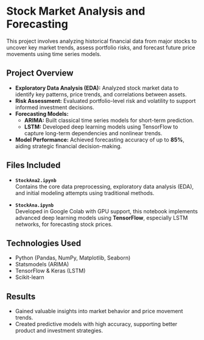 # Stock Market Analysis and Forecasting

This project involves analyzing historical financial data from major stocks to uncover key market trends, assess portfolio risks, and forecast future price movements using time series models.

## Project Overview

- **Exploratory Data Analysis (EDA):** Analyzed stock market data to identify key patterns, price trends, and correlations between assets.
- **Risk Assessment:** Evaluated portfolio-level risk and volatility to support informed investment decisions.
- **Forecasting Models:**
  - **ARIMA:** Built classical time series models for short-term prediction.
  - **LSTM:** Developed deep learning models using TensorFlow to capture long-term dependencies and nonlinear trends.
- **Model Performance:** Achieved forecasting accuracy of up to **85%**, aiding strategic financial decision-making.

## Files Included

- **`StockAna2.ipynb`**  
  Contains the core data preprocessing, exploratory data analysis (EDA), and initial modeling attempts using traditional methods.

- **`StockAna.ipynb`**  
  Developed in Google Colab with GPU support, this notebook implements advanced deep learning models using **TensorFlow**, especially LSTM networks, for forecasting stock prices.

## Technologies Used

- Python (Pandas, NumPy, Matplotlib, Seaborn)
- Statsmodels (ARIMA)
- TensorFlow & Keras (LSTM)
- Scikit-learn

## Results

- Gained valuable insights into market behavior and price movement trends.
- Created predictive models with high accuracy, supporting better product and investment strategies.

